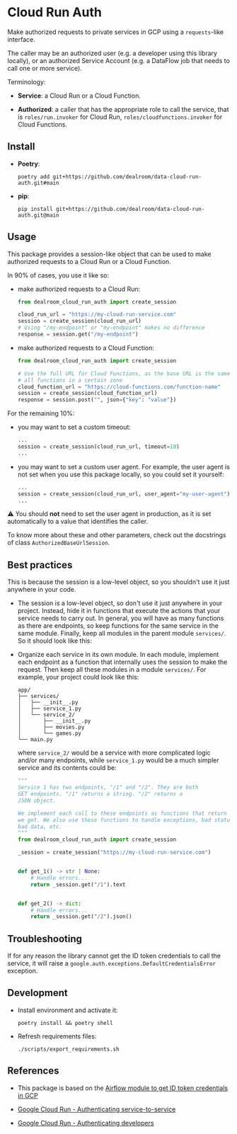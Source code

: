 # Cloud Run Auth

Make authorized requests to private services in GCP using a `requests`-like interface.

The caller may be an authorized user (e.g. a developer using this library locally), or an authorized Service Account (e.g. a DataFlow job that needs to call one or more service).

Terminology:

* **Service**: a Cloud Run or a Cloud Function.

* **Authorized**: a caller that has the appropriate role to call the service, that is `roles/run.invoker` for Cloud Run, `roles/cloudfunctions.invoker` for Cloud Functions.

## Install

* **Poetry**:

    ```shell
    poetry add git+https://github.com/dealroom/data-cloud-run-auth.git#main
    ```

* **pip**:

    ```shell
    pip install git+https://github.com/dealroom/data-cloud-run-auth.git@main
    ```

## Usage

This package provides a session-like object that can be used to make authorized requests to a Cloud Run or a Cloud Function.

In 90% of cases, you use it like so:

* make authorized requests to a Cloud Run:

    ```python
    from dealroom_cloud_run_auth import create_session

    cloud_run_url = "https://my-cloud-run-service.com"
    session = create_session(cloud_run_url)
    # Using "/my-endpoint" or "my-endpoint" makes no difference
    response = session.get("/my-endpoint")
    ```

* make authorized requests to a Cloud Function:

    ```python
    from dealroom_cloud_run_auth import create_session

    # Use the full URL for Cloud Functions, as the base URL is the same for
    # all functions in a certain zone
    cloud_function_url = "https://cloud-functions.com/function-name"
    session = create_session(cloud_function_url)
    response = session.post("", json={"key": "value"})
    ```

For the remaining 10%:

* you may want to set a custom timeout:

    ```python
    ...
    session = create_session(cloud_run_url, timeout=10)
    ...
    ```

* you may want to set a custom user agent. For example, the user agent is not set when you use this package locally, so you could set it yourself:

    ```python
    ...
    session = create_session(cloud_run_url, user_agent="my-user-agent")
    ...
    ```

⚠️ You should **not** need to set the user agent in production, as it is set automatically to a value that identifies the caller.

To know more about these and other parameters, check out the docstrings of class `AuthorizedBaseUrlSession`.

## Best practices

 This is because the session is a low-level object, so you shouldn't use it just anywhere in your code.

* The session is a low-level object, so don't use it just anywhere in your project. Instead, hide it in functions that execute the actions that your service needs to carry out. In general, you will have as many functions as there are endpoints, so keep functions for the same service in the same module. Finally, keep all modules in the parent module `services/`. So it should look like this:

* Organize each service in its own module. In each module, implement each endpoint as a function that internally uses the session to make the request. Then keep all these modules in a module `services/`. For example, your project could look like this:

    ```text
    app/
    ├── services/
    │   ├── __init__.py
    │   ├── service_1.py
    │   └── service_2/
    │       ├── __init__.py
    │       ├── movies.py
    │       └── games.py
    └── main.py
    ```

    where `service_2/` would be a service with more complicated logic and/or many endpoints, while `service_1.py` would be a much simpler service and its contents could be:

    ```python
    """
    Service 1 has two endpoints, "/1" and "/2". They are both
    GET endpoints. "/1" returns a string. "/2" returns a
    JSON object.

    We implement each call to these endpoints as functions that return the data
    we get. We also use these functions to handle exceptions, bad status codes,
    bad data, etc.
    """
    from dealroom_cloud_run_auth import create_session

    _session = create_session("https://my-cloud-run-service.com")


    def get_1() -> str | None:
        # Handle errors...
        return _session.get("/1").text


    def get_2() -> dict:
        # Handle errors...
        return _session.get("/2").json()
    ```

## Troubleshooting

If for any reason the library cannot get the ID token credentials to call the service, it will raise a `google.auth.exceptions.DefaultCredentialsError` exception.

## Development

* Install environment and activate it:

    ```shell
    poetry install && poetry shell
    ```

* Refresh requirements files:

    ```shell
    ./scripts/export_requirements.sh
    ```

## References

* This package is based on the [Airflow module to get ID token credentials in GCP](https://github.com/apache/airflow/blob/b1196460db1a21b2c6c3ef2e841fc6d0c22afe97/airflow/providers/google/common/utils/id_token_credentials.py#L1)

* [Google Cloud Run - Authenticating service-to-service](https://cloud.google.com/run/docs/authenticating/service-to-service)

* [Google Cloud Run - Authenticating developers](https://cloud.google.com/run/docs/authenticating/developers)
